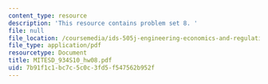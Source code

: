 ```yaml
---
content_type: resource
description: 'This resource contains problem set 8. '
file: null
file_location: /coursemedia/ids-505j-engineering-economics-and-regulation-of-the-electric-power-sector-spring-2010/7b91f1c1bc7c5c0c3fd5f547562b952f_MITESD_934S10_hw08.pdf
file_type: application/pdf
resourcetype: Document
title: MITESD_934S10_hw08.pdf
uid: 7b91f1c1-bc7c-5c0c-3fd5-f547562b952f
---
```

